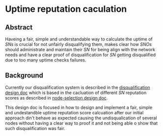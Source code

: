 # Uptime reputation caculation

## Abstract

Haveing a fair, simple and understandable way to calculate the uptime of _SNs_ is crucial for not unfairly disqualifying them, makes clear how _SNOs_ should administrate and maintain their _SN_ for being align with the network needs and have a clear proof of disqualification for _SN_ getting disqualified due to too many uptime checks failures.

## Background

Currently our disqualification system is described in the [disqualification design doc](disqualification.md) which is based in the cacluation of different _SN_ reputation scores as described in [node-selection design doc](node-selection.md).

This design doc is focused in how to design and implement a fair, simple and undestandble uptime reputation score calcuation after our initial approach din't behave as expected causing the undisqualication of several nodes without having a clear way to proof it and not being able o show that such disqualification was fair.